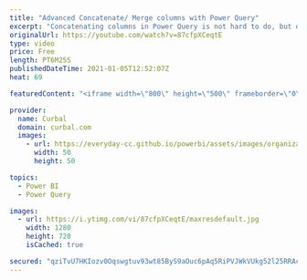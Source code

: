 ```yaml
---
title: "Advanced Concatenate/ Merge columns with Power Query"
excerpt: "Concatenating columns in Power Query is not hard to do, but depending on the technique you use, you might get unexpected or wrong results.  There is a bullet proof way to do it and I will explain it here.  00:00 Intro & Problem description 01:19 How power query concatenates columns with Table.CombineColumns"
originalUrl: https://youtube.com/watch?v=87cfpXCeqtE
type: video
price: Free
length: PT6M25S
publishedDateTime: 2021-01-05T12:52:07Z
heat: 69

featuredContent: "<iframe width=\"800\" height=\"500\" frameborder=\"0\" src=\"https://www.youtube.com/embed/87cfpXCeqtE\" allow=\"accelerometer; autoplay; encrypted-media; gyroscope; picture-in-picture\" allowfullscreen></iframe>"

provider:
  name: Curbal
  domain: curbal.com
  images:
    - url: https://everyday-cc.github.io/powerbi/assets/images/organizations/curbal.com-50x50.jpg
      width: 50
      height: 50

topics:
  - Power BI
  - Power Query

images:
  - url: https://i.ytimg.com/vi/87cfpXCeqtE/maxresdefault.jpg
    width: 1280
    height: 720
    isCached: true

secured: "qziTvU7HKIozv0Oqswgtuv93wt85ByS9aOuc6pAq5RiPVJWkVUkg52l25RRAc4fc/rKiCVDZKZ+yj47XB0Tzo5WUGTcZkuzJkTdE1F4uf9YbIy23dmjGFC6L+G8he4/m+vT/vlxF8WwqdZ/O1OLl5KKGddhRZ+LX53QI0SrjoaFaLVPYEU6KrmxnLxS6Abcs9CLpOVIPtvd/Hud/Zk0m4Z8yv8ESZ0Yi6GPG0HsTfN6T/JkTQwLjFT1gWRJLIEYj+rJy4xyktcUODNWlVeODVi7D3ECP7yKLCOBvmaCUg64BFldUIGe9riDFVOGzApUigFlDXSgq8LUJL1GU+OtUNuhi1Al+Rur5LhqQX+8cRlhVCzhgFzUwvOICihOZjPdq0FdVNj3LhaUUKjIVwUSl0YKVERTp56LHWA+I8aU2Zr8=;sNshWJbEad3t/bHMot29PA=="
---
```


